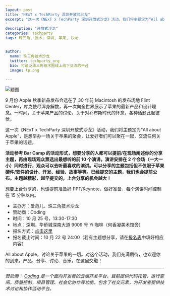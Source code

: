 ```yaml
---
layout: post
title: "NExT x TechParty 深圳开放式沙龙"
excerpt: "这一次《NExT x TechParty 深圳开放式沙龙》活动，我们将主题定为“All about Apple”，是想举办一场关于苹果的聚会，让爱好者们可以聚在一起，交流任何关于苹果的话题。
"
description: "开放式沙龙"
categories: techparty
tags: 珠三角, 技术, 深圳, 苹果, 沙龙


author:
  name: 珠三角技术沙龙
  twitter: techparty_org
  bio: 打造泛珠三角技术圈线上线下交流的平台
  image: tp.png

---
```


![题图](http://wimg.huodongxing.com/logo/201409/4249503339800/651746494479592_v2.jpg)
  
9 月份 Apple 秋季新品发布会选在了 30 年前 Macintosh 的发布场地 Flint Center，库克使尽浑身解数，再一次向全世界展示了苹果的最新产品和设计理念。一时间，关于苹果产品的讨论，关于对乔布斯时代的怀念，各种话题此起彼伏。
  
这一次《NExT x TechParty 深圳开放式沙龙》活动，我们将主题定为“All about Apple”，是想举办一场关于苹果的聚会，让爱好者们可以聚在一起，交流任何关于苹果的话题。
  
**活动参考 Bar Camp 的活动形式，想要分享的人都可以提前/在现场阐述你的分享主题，再由现场观众票选出最想听的前 10 个演讲。演讲安排在 2 个会场（一大一小）同时进行，观众可以去听最喜欢的演讲。可以分享的主题包括但不仅限于苹果硬件/软件的设计、开发、经验、故事等等。已经提交的主题，我们也会提前公布。主题越精彩，越早提交的，上台分享的机会越大！**
  
想要上台分享的，也请提前准备好 PPT/Keynote，做好准备，每个演讲时间控制在 15 分钟以内。

* 主办方：爱范儿、珠三角技术沙龙
* 赞助商：Coding
* 时间：10 月 25 号，13:30-17:30
* 地点：深圳，华侨城深南大道 9009 号 Yi 咖啡（何香凝美术馆旁）
* 报名方式：[点击这里](http://www.huodongxing.com/event/4249503339800)
* 报名截止时间：10 月 22 号 24:00（若有主题想分享，请在[报名表](http://www.huodongxing.com/event/4249503339800)中填好相应内容）
  
All about Apple，讨论关于苹果的一切。对这个活动，我们充满期待，也欢迎你的到来。产品、分享、讨论、音乐，在这里交融！

  
---
  
*赞助商：*
*[Coding](http://coding.net) 是一个面向开发者的云端开发平台，目前提供代码托管，运行空间，质量控制，项目管理、社会化协作等功能，包含了社交元素，为开发者提供技术讨论和协作活动平台。*  
